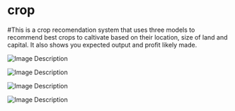 # crop
#This is a crop recomendation system that uses three models to recommend best crops to caltivate based on their location, size of land and capital.
It also shows you expected output and profit likely made.


![Image Description](https://res.cloudinary.com/drkhylfet/image/upload/v1691695072/foura_qm5tlp.png)

![Image Description](https://res.cloudinary.com/drkhylfet/image/upload/v1691695029/inf_x0gydv.png)


![Image Description](https://res.cloudinary.com/drkhylfet/image/upload/v1691695014/about_ulhmqa.png)


![Image Description](https://res.cloudinary.com/drkhylfet/image/upload/v1691695014/about_ulhmqa.png)

